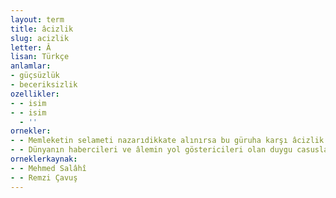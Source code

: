 ```yaml
---
layout: term
title: âcizlik
slug: acizlik
letter: Â
lisan: Türkçe
anlamlar:
- güçsüzlük
- beceriksizlik
ozellikler:
- - isim
- - isim
  - ''
ornekler:
- - Memleketin selameti nazarıdikkate alınırsa bu güruha karşı âcizlik gösterilmeseydi kabine her işinde muvaffak olur ve bu serserilerden kurtulurdu.
- - Dünyanın habercileri ve âlemin yol göstericileri olan duygu casusları, haberleri vermekte ve olayları duyurmakta âcizlik, ihmalkârlık, tembellik ve gevşeklik gösterdiler.
orneklerkaynak:
- - Mehmed Salâhî
- - Remzi Çavuş
---
```

